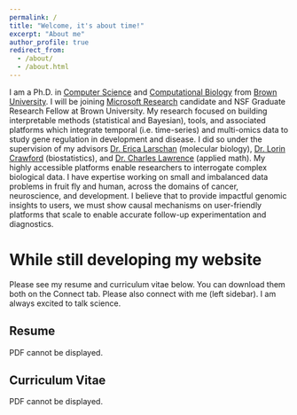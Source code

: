 ```yaml
---
permalink: /
title: "Welcome, it's about time!"
excerpt: "About me"
author_profile: true
redirect_from: 
  - /about/
  - /about.html
---
```


I am a Ph.D. in [Computer Science](https://cs.brown.edu/) and [Computational Biology](https://ccmb.brown.edu/) from [Brown University](https://www.brown.edu/). I will be joining [Microsoft Research](https://www.microsoft.com/en-us/research/lab/microsoft-research-cambridge/) candidate and NSF Graduate Research Fellow at Brown University. My research focused on building interpretable methods (statistical and Bayesian), tools, and associated platforms which integrate temporal (i.e. time-series) and multi-omics data to study gene regulation in development and disease. I did so under the supervision of my advisors [Dr. Erica Larschan](https://www.larschanlab.com/) (molecular biology), [Dr. Lorin Crawford](http://www.lcrawlab.com/home.html) (biostatistics), and [Dr. Charles Lawrence](https://en.wikipedia.org/wiki/Charles_Lawrence_(mathematician)) (applied math). My highly accessible platforms enable researchers to interrogate complex biological data. I have expertise working on small and imbalanced data problems in fruit fly and human, across the domains of cancer, neuroscience, and development. I believe that to provide impactful genomic insights to users, we must show causal mechanisms on user-friendly platforms that scale to enable accurate follow-up experimentation and diagnostics.

# While still developing my website 
Please see my resume and curriculum vitae below. You can download them both on the Connect tab. Please also connect with me (left sidebar). I am always excited to talk science.

## Resume
<object width="400" height="500" type="application/pdf" data="files/resume_conard.pdf?#zoom=85&scrollbar=0&toolbar=0&navpanes=0">
    <p>PDF cannot be displayed.</p>
</object>

## Curriculum Vitae
<object width="400" height="500" type="application/pdf" data="files/cv_conard.pdf?#zoom=85&scrollbar=0&toolbar=0&navpanes=0">
    <p>PDF cannot be displayed.</p>
</object>
